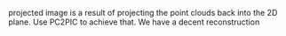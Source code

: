 projected image is a result of projecting the point clouds back into the 2D plane. Use PC2PIC to achieve that. We have a decent reconstruction


